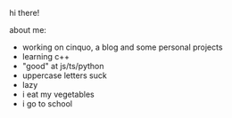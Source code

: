 hi there!

about me:
- working on cinquo, a blog and some personal projects
- learning c++
- "good" at js/ts/python
- uppercase letters suck
- lazy
- i eat my vegetables
- i go to school
